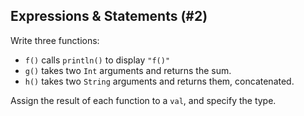 ## Expressions & Statements (#2)

Write three functions:

- `f()` calls `println()` to display `"f()"`
- `g()` takes two `Int` arguments and returns the sum.
- `h()` takes two `String` arguments and returns them, concatenated.

Assign the result of each function to a `val`, and specify the type.